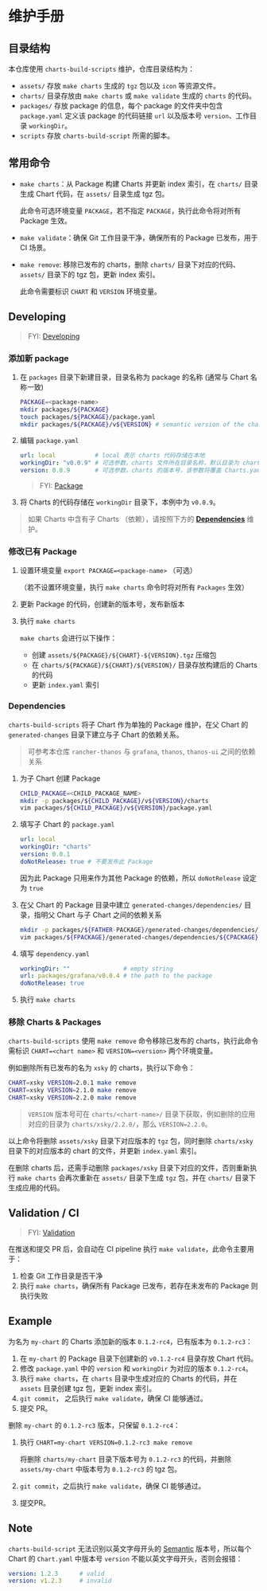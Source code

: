 # 维护手册

## 目录结构

本仓库使用 `charts-build-scripts` 维护，仓库目录结构为：

- `assets/` 存放 `make charts` 生成的 `tgz` 包以及 `icon` 等资源文件。
- `charts/` 目录存放由 `make charts` 或 `make validate` 生成的 `charts` 的代码。
- `packages/` 存放 package 的信息，每个 package 的文件夹中包含 `package.yaml` 定义该 package 的代码链接 `url` 以及版本号 `version`、工作目录 `workingDir`。
- `scripts` 存放 `charts-build-script` 所需的脚本。

## 常用命令

- `make charts`：从 Package 构建 Charts 并更新 index 索引，在 `charts/` 目录生成 Chart 代码，在 `assets/` 目录生成 tgz 包。

    此命令可选环境变量 `PACKAGE`，若不指定 `PACKAGE`，执行此命令将对所有 Package 生效。

- `make validate`：确保 Git 工作目录干净，确保所有的 Package 已发布，用于 CI 场景。
- `make remove`: 移除已发布的 charts，删除 `charts/` 目录下对应的代码、`assets/` 目录下的 tgz 包，更新 index 索引。

    此命令需要标识 `CHART` 和 `VERSION` 环境变量。

## Developing

> FYI: [Developing](developing.md)

### 添加新 package

1. 在 `packages` 目录下新建目录，目录名称为 package 的名称 (通常与 Chart 名称一致)

    ```sh
    PACKAGE=<package-name>
    mkdir packages/${PACKAGE}
    touch packages/${PACKAGE}/package.yaml
    mkdir packages/${PACKAGE}/v${VERSION} # semantic version of the chart
    ```

2. 编辑 `package.yaml`

    ```yaml
    url: local           # local 表示 charts 代码存储在本地
    workingDir: "v0.0.9" # 可选参数，charts 文件所在目录名称，默认目录为 charts
    version: 0.0.9       # 可选参数，charts 的版本号，该参数将覆盖 Charts.yaml 中的设置的版本号
    ```

    > FYI: [Package](packages.md)

3. 将 Charts 的代码存储在 `workingDir` 目录下，本例中为 `v0.0.9`。

> 如果 Charts 中含有子 Charts （依赖），请按照下方的 **[Dependencies](#Dependencies)** 维护。

### 修改已有 Package

1. 设置环境变量 `export PACKAGE=<package-name>` （可选）

   （若不设置环境变量，执行 `make charts` 命令时将对所有 `Packages` 生效）

2. 更新 Package 的代码，创建新的版本号，发布新版本

3. 执行 `make charts`

    `make charts` 会进行以下操作：
    - 创建 `assets/${PACKAGE}/${CHART}-${VERSION}.tgz` 压缩包
    - 在 `charts/${PACKAGE}/${CHART}/${VERSION}/` 目录存放构建后的 Charts 的代码
    - 更新 `index.yaml` 索引

### Dependencies

`charts-build-scripts` 将子 Chart 作为单独的 Package 维护，在父 Chart 的 `generated-changes` 目录下建立与子 Chart 的依赖关系。

> 可参考本仓库 `rancher-thanos` 与 `grafana`, `thanos`, `thanos-ui` 之间的依赖关系

1. 为子 Chart 创建 Package

    ```sh
    CHILD_PACKAGE=<CHILD_PACKAGE_NAME>
    mkdir -p packages/${CHILD_PACKAGE}/v${VERSION}/charts
    vim packages/${CHILD_PACKAGE}/v${VERSION}/package.yaml
    ```

2. 填写子 Chart 的 `package.yaml`

    ```yaml
    url: local
    workingDir: "charts"
    version: 0.0.1
    doNotRelease: true # 不要发布此 Package
    ```

    因为此 Package 只用来作为其他 Package 的依赖，所以 `doNotRelease` 设定为 `true`

3. 在父 Chart 的 Package 目录中建立 `generated-changes/dependencies/` 目录，指明父 Chart 与子 Chart 之间的依赖关系

    ```sh
    mkdir -p packages/${FATHER-PACKAGE}/generated-changes/dependencies/${CHILD-PACKAGE}/
    vim packages/${FPACKAGE}/generated-changes/dependencies/${CPACKAGE}/dependency.yaml
    ```

4. 填写 `dependency.yaml`

    ```yaml
    workingDir: ""               # empty string
    url: packages/grafana/v0.0.4 # the path to the package
    doNotRelease: true
    ```

5. 执行 `make charts`

### 移除 Charts & Packages

`charts-build-scripts` 使用 `make remove` 命令移除已发布的 charts，执行此命令需标识 `CHART=<chart name>` 和 `VERSION=<version>` 两个环境变量。

例如删除所有已发布的名为 `xsky` 的 charts，执行以下命令：

```sh
CHART=xsky VERSION=2.0.1 make remove
CHART=xsky VERSION=2.1.0 make remove
CHART=xsky VERSION=2.2.0 make remove
```

> `VERSION` 版本号可在 `charts/<chart-name>/` 目录下获取，例如删除的应用对应的目录为 `charts/xsky/2.2.0/`，那么 `VERSION=2.2.0`。

以上命令将删除 `assets/xsky` 目录下对应版本的 `tgz` 包，同时删除 `charts/xsky` 目录下的对应版本的 chart 的文件，并更新 `index.yaml` 索引。

在删除 charts 后，还需手动删除 `packages/xsky` 目录下对应的文件，否则重新执行 `make charts` 会再次重新在 `assets/` 目录下生成 `tgz` 包，并在 `charts/` 目录下生成应用的代码。

## Validation / CI

> FYI: [Validation](validation.md)

在推送和提交 PR 后，会自动在 CI pipeline 执行 `make validate`，此命令主要用于：

1. 检查 Git 工作目录是否干净
2. 执行 `make charts`，确保所有 Package 已发布，若存在未发布的 Package 则执行失败

## Example

为名为 `my-chart` 的 Charts 添加新的版本 `0.1.2-rc4`，已有版本为 `0.1.2-rc3`：

1. 在 `my-chart` 的 Package 目录下创建新的 `v0.1.2-rc4` 目录存放 Chart 代码。
2. 修改 `package.yaml` 中的 `version` 和 `workingDir` 为对应的版本 `0.1.2-rc4`。
3. 执行 `make charts`，在 `charts` 目录中生成对应的 Charts 的代码，并在 `assets` 目录创建 tgz 包，更新 index 索引。
4. `git commit`， 之后执行 `make validate`，确保 CI 能够通过。
5. 提交 PR。

删除 `my-chart` 的 `0.1.2-rc3` 版本，只保留 `0.1.2-rc4`：

1. 执行 `CHART=my-chart VERSION=0.1.2-rc3 make remove`

    将删除 `charts/my-chart` 目录下版本号为 `0.1.2-rc3` 的代码，并删除 `assets/my-chart` 中版本号为 `0.1.2-rc3` 的 tgz 包。

2. `git commit`，之后执行 `make validate`，确保 CI 能够通过。
3. 提交PR。

## Note

`charts-build-script` 无法识别以英文字母开头的 [Semantic](https://semver.org/) 版本号，所以每个 Chart 的 `Chart.yaml` 中版本号 `version` 不能以英文字母开头，否则会报错：

``` yaml
version: 1.2.3      # valid
version: v1.2.3     # invalid
```
